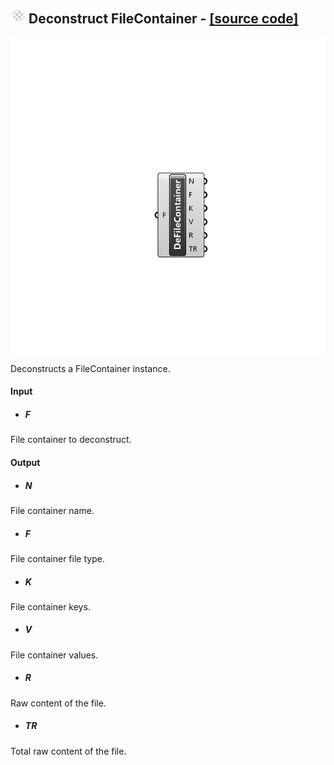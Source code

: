 ## ![](../../images/icons/Deconstruct_FileContainer.png) Deconstruct FileContainer - [[source code]](https://github.com/Eddy3D-Dev/Eddy3D/tree/dev/Deconstruct%20FileContainer.cs)

![](../../images/components/Deconstruct_FileContainer.png)

Deconstructs a FileContainer instance.

#### Input
* ##### F 
File container to deconstruct.

#### Output
* ##### N
File container name.
* ##### F
File container file type.
* ##### K
File container keys.
* ##### V
File container values.
* ##### R
Raw content of the file.
* ##### TR
Total raw content of the file.